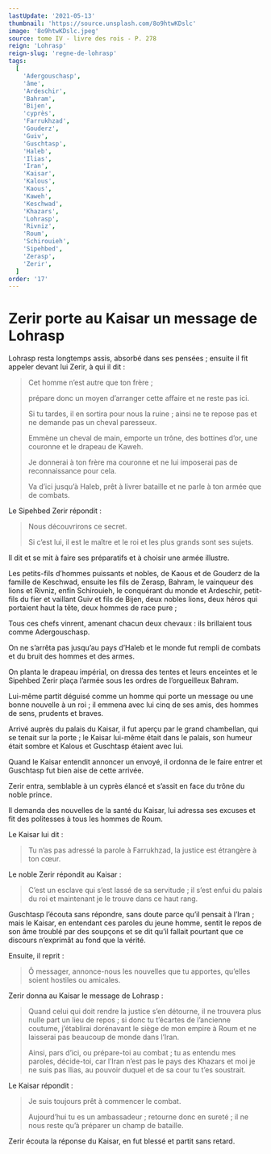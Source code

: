 ```yaml
---
lastUpdate: '2021-05-13'
thumbnail: 'https://source.unsplash.com/8o9htwKDslc'
image: '8o9htwKDslc.jpeg'
source: tome IV - livre des rois - P. 278
reign: 'Lohrasp'
reign-slug: 'regne-de-lohrasp'
tags:
  [
    'Adergouschasp',
    'âme',
    'Ardeschir',
    'Bahram',
    'Bijen',
    'cyprès',
    'Farrukhzad',
    'Gouderz',
    'Guiv',
    'Guschtasp',
    'Haleb',
    'Ilias',
    'Iran',
    'Kaisar',
    'Kalous',
    'Kaous',
    'Kaweh',
    'Keschwad',
    'Khazars',
    'Lohrasp',
    'Rivniz',
    'Roum',
    'Schirouieh',
    'Sipehbed',
    'Zerasp',
    'Zerir',
  ]
order: '17'
---
```


# Zerir porte au Kaisar un message de Lohrasp

Lohrasp resta longtemps assis, absorbé dans ses pensées ; ensuite il fit appeler devant lui Zerir, à qui il dit :

> Cet homme n’est autre que ton frère ;
>
> prépare donc un moyen d’arranger cette affaire et ne reste pas ici.
>
> Si tu tardes, il en sortira pour nous la ruine ; ainsi ne te repose pas et ne demande pas un cheval paresseux.
>
> Emmène un cheval de main, emporte un trône, des bottines d’or, une couronne et le drapeau de Kaweh.
>
> Je donnerai à ton frère ma couronne et ne lui imposerai pas de reconnaissance pour cela.
>
> Va d’ici jusqu’à Haleb, prêt à livrer bataille et ne parle à ton armée que de combats.

Le Sipehbed Zerir répondit :

> Nous découvrirons ce secret.
>
> Si c’est lui, il est le maître et le roi et les plus grands sont ses sujets.

Il dit et se mit à faire ses préparatifs et à choisir une armée illustre.

Les petits-fils d’hommes puissants et nobles, de Kaous et de Gouderz de la famille de Keschwad, ensuite les fils de Zerasp, Bahram, le vainqueur des lions et Rivniz, enfin Schirouieh, le conquérant du monde et Ardeschir, petit-fils du fier et vaillant Guiv et fils de Bijen, deux nobles lions, deux héros qui portaient haut la tête, deux hommes de race pure ;

Tous ces chefs vinrent, amenant chacun deux chevaux : ils brillaient tous comme Adergouschasp.

On ne s’arrêta pas jusqu’au pays d’Haleb et le monde fut rempli de combats et du bruit des hommes et des armes.

On planta le drapeau impérial, on dressa des tentes et leurs enceintes et le Sipehbed Zerir plaça l’armée sous les ordres de l’orgueilleux Bahram.

Lui-même partit déguisé comme un homme qui porte un message ou une bonne nouvelle à un roi ; il emmena avec lui cinq de ses amis, des hommes de sens, prudents et braves.

Arrivé auprès du palais du Kaisar, il fut aperçu par le grand chambellan, qui se tenait sur la porte ; le Kaisar lui-même était dans le palais, son humeur était sombre et Kalous et Guschtasp étaient avec lui.

Quand le Kaisar entendit annoncer un envoyé, il ordonna de le faire entrer et Guschtasp fut bien aise de cette arrivée.

Zerir entra, semblable à un cyprès élancé et s’assit en face du trône du noble prince.

Il demanda des nouvelles de la santé du Kaisar, lui adressa ses excuses et fit des politesses à tous les hommes de Roum.

Le Kaisar lui dit :

> Tu n’as pas adressé la parole à Farrukhzad, la justice est étrangère à ton cœur.

Le noble Zerir répondit au Kaisar :

> C’est un esclave qui s’est lassé de sa servitude ; il s’est enfui du palais du roi et maintenant je le trouve dans ce haut rang.

Guschtasp l’écouta sans répondre, sans doute parce qu’il pensait à l’Iran ; mais le Kaisar, en entendant ces paroles du jeune homme, sentit le repos de son âme troublé par des soupçons et se dit qu’il fallait pourtant que ce discours n’exprimât au fond que la vérité.

Ensuite, il reprit :

> Ô messager, annonce-nous les nouvelles que tu apportes, qu’elles soient hostiles ou amicales.

Zerir donna au Kaisar le message de Lohrasp :

> Quand celui qui doit rendre la justice s’en détourne, il ne trouvera plus nulle part un lieu de repos ; si donc tu t’écartes de l’ancienne coutume, j’établirai dorénavant le siège de mon empire à Roum et ne laisserai pas beaucoup de monde dans l’Iran.
>
> Ainsi, pars d’ici, ou prépare-toi au combat ; tu as entendu mes paroles, décide-toi, car l’Iran n’est pas le pays des Khazars et moi je ne suis pas Ilias, au pouvoir duquel et de sa cour tu t’es soustrait.

Le Kaisar répondit :

> Je suis toujours prêt à commencer le combat.
>
> Aujourd’hui tu es un ambassadeur ; retourne donc en sureté ; il ne nous reste qu’à préparer un champ de bataille.

Zerir écouta la réponse du Kaisar, en fut blessé et partit sans retard.
